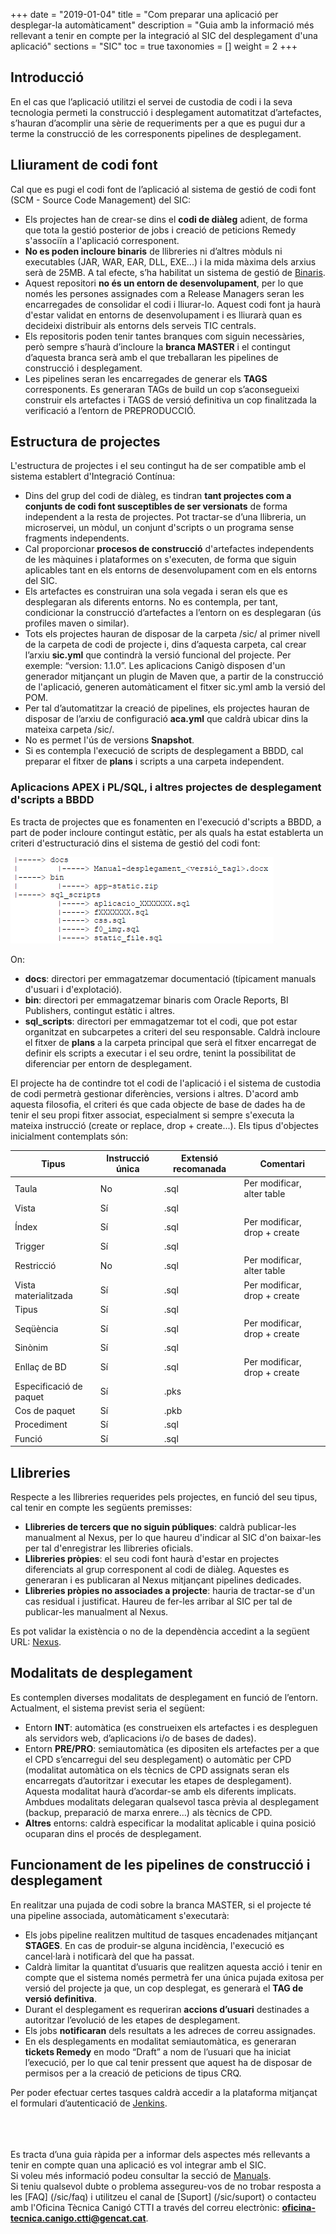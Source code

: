 +++
date = "2019-01-04"
title = "Com preparar una aplicació per desplegar-la automàticament"
description = "Guia amb la informació més rellevant a tenir en compte per la integració al SIC del desplegament d'una aplicació"
sections = "SIC"
toc = true
taxonomies = []
weight = 2
+++

## Introducció

En el cas que l’aplicació utilitzi el servei de custodia de codi i la seva tecnologia permeti la construcció i desplegament automatitzat d’artefactes, s’hauran d’acomplir una sèrie de requeriments per a que es pugui dur a terme la construcció de les corresponents pipelines de desplegament.

## Lliurament de codi font

Cal que es pugi el codi font de l’aplicació al sistema de gestió de codi font (SCM - Source Code Management) del SIC:

* Els projectes han de crear-se dins el **codi de diàleg** adient, de forma que tota la gestió posterior de jobs i creació de peticions Remedy s'associïn a l'aplicació corresponent.
* **No es poden incloure binaris** de llibreries ni d’altres mòduls ni executables (JAR, WAR, EAR, DLL, EXE...) i la mida màxima dels arxius serà de 25MB. A tal efecte, s’ha habilitat un sistema de gestió de [Binaris](bin.sic.intranet.gencat.cat).
* Aquest repositori **no és un entorn de desenvolupament**, per lo que només les persones assignades com a Release Managers seran les encarregades de consolidar el codi i lliurar-lo. Aquest codi font ja haurà d'estar validat en entorns de desenvolupament i es lliurarà quan es decideixi distribuir als entorns dels serveis TIC centrals.
* Els repositoris poden tenir tantes branques com siguin necessàries, però sempre s’haurà d’incloure la **branca MASTER** i el contingut d’aquesta branca serà amb el que treballaran les pipelines de construcció i desplegament.
* Les pipelines seran les encarregades de generar els **TAGS** corresponents. Es generaran TAGs de build un cop s’aconsegueixi construir els artefactes i TAGS de versió definitiva un cop finalitzada la verificació a l’entorn de PREPRODUCCIÓ.

## Estructura de projectes
L'estructura de projectes i el seu contingut ha de ser compatible amb el sistema establert d'Integració Contínua:

* Dins del grup del codi de diàleg, es tindran **tant projectes com a conjunts de codi font susceptibles de ser versionats** de forma independent a la resta de projectes. Pot tractar-se d’una llibreria, un microservei, un mòdul, un conjunt d'scripts o un programa sense fragments independents.
* Cal proporcionar **procesos de construcció** d'artefactes independents de les màquines i plataformes on s'executen, de forma que siguin aplicables tant en els entorns de desenvolupament com en els entorns del SIC.
* Els artefactes es construiran una sola vegada i seran els que es desplegaran als diferents entorns. No es contempla, per tant, condicionar la construcció d’artefactes a l’entorn on es desplegaran (ús profiles maven o similar).
* Tots els projectes hauran de disposar de la carpeta /sic/ al primer nivell de la carpeta de codi de projecte i, dins d’aquesta carpeta, cal crear l’arxiu **sic.yml** que contindrà la versió funcional del projecte. Per exemple: “version: 1.1.0”.
Les aplicacions Canigò disposen d'un generador mitjançant un plugin de Maven que, a partir de la construcció de l'aplicació, generen automàticament el fitxer sic.yml amb la versió del POM.
* Per tal d’automatitzar la creació de pipelines, els projectes hauran de disposar de l’arxiu de configuració **aca.yml** que caldrà ubicar dins la mateixa carpeta /sic/.
* No es permet l'ús de versions **Snapshot**.
* Si es contempla l'execució de scripts de desplegament a BBDD, cal preparar el fitxer de **plans** i scripts a una carpeta independent.

### Aplicacions APEX i PL/SQL, i altres projectes de desplegament d'scripts a BBDD

Es tracta de projectes que es fonamenten en l'execució d'scripts a BBDD, a part de poder incloure contingut estàtic, per als quals ha estat establerta un criteri d'estructuració dins el sistema de gestió del codi font:

![Jenkins](/related/sic/estructura_projectes_apex.png "Jenkins")
<br/>

On:
* **docs**: directori per emmagatzemar documentació (típicament manuals d'usuari i d'explotació).
* **bin**: directori per emmagatzemar binaris com Oracle Reports, BI Publishers, contingut estàtic i altres.
* **sql_scripts**: directori per emmagatzemar tot el codi, que pot estar organitzat en subcarpetes a criteri del seu responsable. Caldrà incloure el fitxer de **plans** a la carpeta principal que serà el fitxer encarregat de definir els scripts a executar i el seu ordre, tenint la possibilitat de diferenciar per entorn de desplegament.

El projecte ha de contindre tot el codi de l'aplicació i el sistema de custodia de codi permetrà gestionar diferències, versions i altres. D'acord amb aquesta filosofia, el criteri és que cada objecte de base de dades ha de tenir el seu propi fitxer associat, especialment si sempre s'executa la mateixa instrucció (create or replace, drop + create...).
Els tipus d'objectes inicialment contemplats són:

|Tipus|Instrucció única|Extensió recomanada|Comentari|
|-----------|----------|----------|----------|
|Taula|No|.sql|Per modificar, alter table|
|Vista|Sí|.sql||
|Índex|Sí|.sql|Per modificar, drop + create|
|Trigger|Sí|.sql||
|Restricció|No|.sql|Per modificar, alter table|
|Vista materialitzada|Sí|.sql|Per modificar, drop + create|
|Tipus|Sí|.sql||
|Seqüència|Sí|.sql|Per modificar, drop + create|
|Sinònim|Sí|.sql||
|Enllaç de BD|Sí|.sql|Per modificar, drop + create|
|Especificació de paquet|Sí|.pks||
|Cos de paquet|Sí|.pkb||
|Procediment|Sí|.sql||
|Funció|Sí|.sql||

## Llibreries
Respecte a les llibreries requerides pels projectes, en funció del seu tipus, cal tenir en compte les següents premisses:

* **Llibreries de tercers que no siguin públiques**: caldrà publicar-les manualment al Nexus, per lo que haureu d'indicar al SIC d'on baixar-les per tal d'enregistrar les llibreries oficials.
* **Llibreries pròpies**: el seu codi font haurà d'estar en projectes diferenciats al grup corresponent al codi de diàleg. Aquestes es generaran i es publicaran al Nexus mitjançant pipelines dedicades.
* **Llibreries pròpies no associades a projecte**: hauria de tractar-se d'un cas residual i justificat. Haureu de fer-les arribar al SIC per tal de publicar-les manualment al Nexus.

Es pot validar la existència o no de la dependència accedint a la següent URL: [Nexus](https://hudson.intranet.gencat.cat/nexus).

## Modalitats de desplegament
Es contemplen diverses modalitats de desplegament en funció de l’entorn. Actualment, el sistema previst seria el següent:

* Entorn **INT**: automàtica (es construeixen els artefactes i es despleguen als servidors web, d’aplicacions i/o de bases de dades).
* Entorn **PRE/PRO**: semiautomàtica (es dipositen els artefactes per a que el CPD s’encarregui del seu desplegament) o automàtic per CPD (modalitat automàtica on els tècnics de CPD assignats seran els encarregats d’autoritzar i executar les etapes de desplegament). Aquesta modalitat haurà d’acordar-se amb els diferents implicats. Ambdues modalitats delegaran qualsevol tasca prèvia al desplegament (backup, preparació de marxa enrere...) als tècnics de CPD.
* **Altres** entorns: caldrà especificar la modalitat aplicable i quina posició ocuparan dins el procés de desplegament.

## Funcionament de les pipelines de construcció i desplegament
En realitzar una pujada de codi sobre la branca MASTER, si el projecte té una pipeline associada, automàticament s'executarà:

* Els jobs pipeline realitzen multitud de tasques encadenades mitjançant **STAGES**. En cas de produir-se alguna incidència, l'execució es cancel·larà i notificarà del que ha passat.
* Caldrà limitar la quantitat d’usuaris que realitzen aquesta acció i tenir en compte que el sistema només permetrà fer una única pujada exitosa per versió del projecte ja que, un cop desplegat, es generarà el **TAG de versió definitiva**.
* Durant el desplegament es requeriran **accions d’usuari** destinades a autoritzar l’evolució de les etapes de desplegament.
* Els jobs **notificaran** dels resultats a les adreces de correu assignades.
* En els desplegaments en modalitat semiautomàtica, es generaran **tickets Remedy** en modo “Draft” a nom de l’usuari que ha iniciat l’execució, per lo que cal tenir pressent que aquest ha de disposar de permisos per a la creació de peticions de tipus CRQ.

Per poder efectuar certes tasques caldrà accedir a la plataforma mitjançat el formulari d’autenticació de [Jenkins](https://hudson.intranet.gencat.cat/hudson).

<br/><br/><br/>
Es tracta d’una guia ràpida per a informar dels aspectes més rellevants a tenir en compte quan una aplicació es vol integrar amb el SIC.
<br/>
Si voleu més informació podeu consultar la secció de [Manuals](/sic/manuals/). <br/>
Si teniu qualsevol dubte o problema assegureu-vos de no trobar resposta a les [FAQ] (/sic/faq) i utilitzeu el canal de [Suport] (/sic/suport) o contacteu amb l'Oficina Tècnica Canigó CTTI a través del correu electrònic: **oficina-tecnica.canigo.ctti@gencat.cat**.